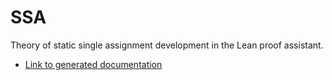 # SSA

Theory of static single assignment development in the Lean
proof assistant.

- [Link to generated documentation](https://bollu.github.io/ssa/)

